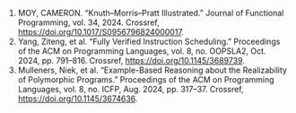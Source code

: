1. MOY, CAMERON. “Knuth–Morris–Pratt Illustrated.” Journal of Functional Programming, vol. 34, 2024. Crossref, <a href='https://doi.org/10.1017/S0956796824000017' target='_blank'>https://doi.org/10.1017/S0956796824000017</a>.
2. Yang, Ziteng, et al. “Fully Verified Instruction Scheduling.” Proceedings of the ACM on Programming Languages, vol. 8, no. OOPSLA2, Oct. 2024, pp. 791–816. Crossref, <a href='https://doi.org/10.1145/3689739' target='_blank'>https://doi.org/10.1145/3689739</a>.
3. Mulleners, Niek, et al. “Example-Based Reasoning about the Realizability of Polymorphic Programs.” Proceedings of the ACM on Programming Languages, vol. 8, no. ICFP, Aug. 2024, pp. 317–37. Crossref, <a href='https://doi.org/10.1145/3674636' target='_blank'>https://doi.org/10.1145/3674636</a>.